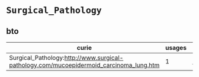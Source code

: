 # `Surgical_Pathology`

## bto

| curie                                                                                  |   usages | nodes                                             |
|----------------------------------------------------------------------------------------|----------|---------------------------------------------------|
| Surgical_Pathology:http://www.surgical-pathology.com/mucoepidermoid_carcinoma_lung.htm |        1 | [BTO:0005264](https://bioregistry.io/BTO:0005264) |

